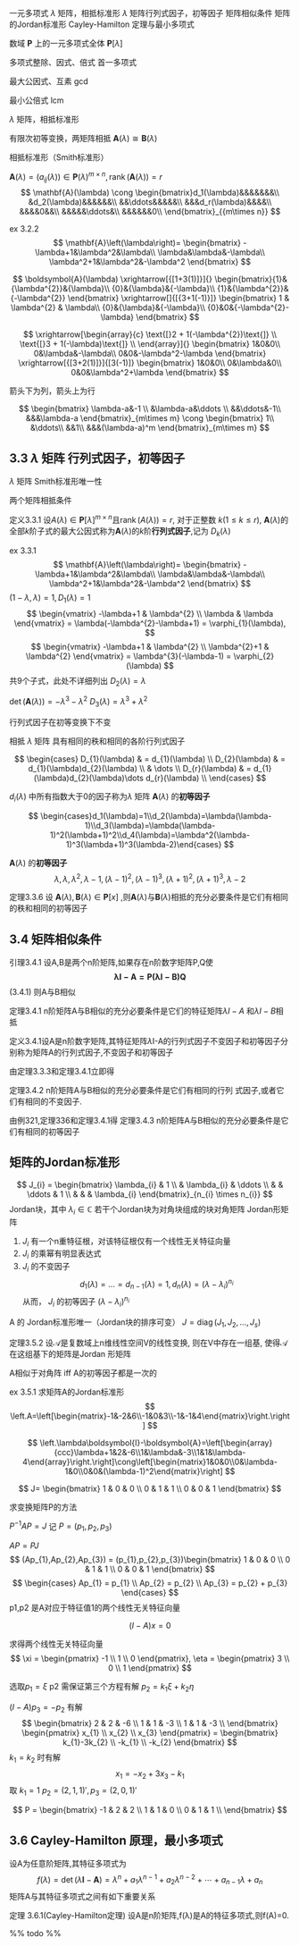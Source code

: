 
一元多项式
${\lambda}$ 矩阵，相抵标准形
${\lambda}$ 矩阵行列式因子，初等因子
矩阵相似条件
矩阵的Jordan标准形
Cayley-Hamilton 定理与最小多项式


数域 ${\mathbf{P}}$ 上的一元多项式全体 ${\mathbf{P}[\lambda]}$

多项式整除、因式、倍式
首一多项式


最大公因式、互素 gcd

最小公倍式 lcm

$\lambda$ 矩阵，相抵标准形

有限次初等变换，两矩阵相抵 ${\mathbf{A}(\lambda) \cong \mathbf{B}(\lambda) }$ 


相抵标准形（Smith标准形）

${\mathbf{A}(\lambda) = (a_{ij}(\lambda)) \in \mathbf{P}(\lambda)^{m \times n}, \operatorname{rank} (\mathbf{A}(\lambda)) = r}$
$$
\mathbf{A}(\lambda) \cong 
\begin{bmatrix}d_1(\lambda)&&&&&&&\\
&d_2(\lambda)&&&&&&\\
&&\ddots&&&&&\\
&&&d_r(\lambda)&&&&\\
&&&&0&&\\
&&&&&\ddots&\\
&&&&&&0\\
\end{bmatrix}_{{m\times n}}
$$


ex 3.2.2
$$
\mathbf{A}\left(\lambda\right)=
\begin{bmatrix}
-\lambda+1&\lambda^2&\lambda\\
\lambda&\lambda&-\lambda\\
\lambda^2+1&\lambda^2&-\lambda^2
\end{bmatrix}
$$

$$
\boldsymbol{A}(\lambda) 
\xrightarrow[{[1+3(1)]}]{}
\begin{bmatrix}{1}&{\lambda^{2}}&{\lambda}\\
{0}&{\lambda}&{-\lambda}\\
{1}&{\lambda^{2}}&{-\lambda^{2}}
\end{bmatrix}
\xrightarrow[]{[{3+1(-1)}]}
\begin{bmatrix}
1 & \lambda^{2} & \lambda\\
{0}&{\lambda}&{-\lambda}\\
{0}&0&{-\lambda^{2}-\lambda}
\end{bmatrix}
$$

$$
\xrightarrow[\begin{array}{c}
\text{[}2 + 1(-\lambda^{2})\text{]} \\
\text{[}3 + 1(-\lambda)\text{]} \\
\end{array}]{}
\begin{bmatrix}
1&0&0\\
0&\lambda&-\lambda\\
0&0&-\lambda^2-\lambda
\end{bmatrix}
\xrightarrow[{[3+2(1)]}]{[3(-1)]}
\begin{bmatrix}
1&0&0\\
0&\lambda&0\\
0&0&\lambda^2+\lambda
\end{bmatrix}
$$

箭头下为列，箭头上为行


$$
\begin{bmatrix}
\lambda-a&-1 \\
&\lambda-a&\ddots \\
&&\ddots&-1\\
&&&\lambda-a
\end{bmatrix}_{m\times m}
\cong
\begin{bmatrix}
1\\
&\ddots\\
&&1\\
&&&(\lambda-a)^m
\end{bmatrix}_{m\times m}
$$


## 3.3 $\lambda$ 矩阵 行列式因子，初等因子

$\lambda$ 矩阵 Smith标准形唯一性

两个矩阵相抵条件


定义3.3.1 
设$A(λ)\in \mathbf{P}[λ]^{m\times n}$且$\operatorname{rank}(A(λ))=r$,
对于正整数 $k(1≤k≤r)$,
$\mathbf{A}(λ)$的全部$k$阶子式的最大公因式称为$\mathbf{A}(λ)$的$k$阶**行列式因子**,记为 $D_{k}(\lambda)$

ex 3.3.1
$$
\mathbf{A}\left(\lambda\right)=
\begin{bmatrix}
-\lambda+1&\lambda^2&\lambda\\
\lambda&\lambda&-\lambda\\
\lambda^2+1&\lambda^2&-\lambda^2
\end{bmatrix}
$$
${(1-\lambda,\lambda) = 1, D_{1}(\lambda) = 1}$
$$
\begin{vmatrix}
-\lambda+1 & \lambda^{2} \\
\lambda & \lambda
\end{vmatrix} = 
\lambda(-\lambda^{2}-\lambda+1) = \varphi_{1}(\lambda),
$$
$$
\begin{vmatrix}
-\lambda+1 & \lambda^{2} \\
\lambda^{2}+1 & \lambda^{2}
\end{vmatrix} = \lambda^{3}(-\lambda-1) = \varphi_{2}(\lambda)
$$
共9个子式，此处不详细列出
${D_{2}(\lambda) = \lambda}$

${\det(\mathbf{A}(\lambda)) = - \lambda^{3} - \lambda^{2}}$
${D_{3}(\lambda) = \lambda^{3} + \lambda^{2}}$


行列式因子在初等变换下不变

相抵 $\lambda$ 矩阵 具有相同的秩和相同的各阶行列式因子

$$
\begin{cases}
D_{1}(\lambda)  & = d_{1}(\lambda) \\
D_{2}(\lambda)  & = d_{1}(\lambda)d_{2}(\lambda) \\
 & \dots \\
D_{r}(\lambda)  & = d_{1}(\lambda)d_{2}(\lambda)\dots d_{r}(\lambda) \\
\end{cases}
$$


${d_{i}(\lambda)}$ 中所有指数大于0的因子称为$\lambda$ 矩阵 $\mathbf{A}(\lambda)$ 的**初等因子**


$$
\begin{cases}d_1(\lambda)=1\\d_2(\lambda)=\lambda(\lambda-1)\\d_3(\lambda)=\lambda(\lambda-1)^2(\lambda+1)^2\\d_4(\lambda)=\lambda^2(\lambda-1)^3(\lambda+1)^3(\lambda-2)\end{cases}
$$

 $\mathbf{A}(\lambda)$ 的**初等因子**
$$
 \lambda,
 \lambda,
 \lambda^{2},
 \lambda - 1,
 (\lambda - 1)^{2},
 (\lambda - 1)^{3},
 (\lambda + 1)^{2},
 (\lambda + 1)^{3},
 \lambda - 2
$$

定理3.3.6 设 $\mathbf{A}(λ),\mathbf{B}(λ) \in \mathbf{P}[x]$ ,则$\mathbf{A}(λ)$与$\mathbf{B}(λ)$相抵的充分必要条件是它们有相同的秩和相同的初等因子

## 3.4 矩阵相似条件

引理3.4.1 
设A,B是两个n阶矩阵,如果存在n阶数字矩阵P,Q使
$$
\mathbf{\lambda I-A=P(\lambda I-B)Q}
$$
(3.4.1)
则A与B相似

定理3.4.1 n阶矩阵A与B相似的充分必要条件是它们的特征矩阵${\lambda I-A}$ 和${\lambda I -B}$相抵

定义3.4.1设A是n阶数字矩阵,其特征矩阵${\lambda}$I-A的行列式因子不变因子和初等因子分别称为矩阵A的行列式因子,不变因子和初等因子

由定理3.3.3和定理3.4.1立即得

定理3.4.2
n阶矩阵A与B相似的充分必要条件是它们有相同的行列
式因子,或者它们有相同的不变因子.

由例321,定理336和定理3.4.1得
定理3.4.3 n阶矩阵A与B相似的充分必要条件是它们有相同的初等因子


## 矩阵的Jordan标准形

$$
J_{i} = \begin{bmatrix}
\lambda_{i} & 1  \\
 & \lambda_{i} & \ddots  \\
  &  & \ddots & 1 \\
 &  &  & \lambda_{i}
\end{bmatrix}_{n_{i} \times  n_{i}}
$$
Jordan块，其中 ${\lambda_{i} \in \mathbb{C}}$
若干个Jordan块为对角块组成的块对角矩阵 Jordan形矩阵

1. $J_i$ 有一个n重特征根，对该特征根仅有一个线性无关特征向量
2. ${J_{i}}$ 的乘幂有明显表达式
3. ${J_{i}}$ 的不变因子
$$
d_{1}(\lambda) = \dots = d_{n-1}(\lambda) = 1,
d_{n}(\lambda) = (\lambda - \lambda_{i})^{n_{i}}
$$
从而， ${J_{i}}$ 的初等因子 ${(\lambda - \lambda_{i})^{n_{i}}}$


A 的 Jordan标准形唯一（Jordan块的排序可变）
${J = \operatorname{diag}(J_{1}, J_{2},\dots,J_{s})}$

定理3.5.2 设${\mathscr{A}}$是复数域上n维线性空间V的线性变换,
则在V中存在一组基, 使得${\mathscr{A}}$在这组基下的矩阵是Jordan 形矩阵

A相似于对角阵 iff A的初等因子都是一次的

ex 3.5.1 求矩阵A的Jordan标准形
$$
\left.A=\left[\begin{matrix}-1&-2&6\\-1&0&3\\-1&-1&4\end{matrix}\right.\right]
$$

$$
\left.\lambda\boldsymbol{I}-\boldsymbol{A}=\left[\begin{array}{ccc}\lambda+1&2&-6\\1&\lambda&-3\\1&1&\lambda-4\end{array}\right.\right]\cong\left[\begin{matrix}1&0&0\\0&\lambda-1&0\\0&0&(\lambda-1)^2\end{matrix}\right]
$$

$$
J= \begin{bmatrix}
1 & 0 & 0 \\
0 & 1 & 1 \\
0 & 0 & 1
\end{bmatrix}
$$

求变换矩阵P的方法

${P^{-1}AP = J}$
记 ${P = (p_{1},p_{2},p_{3})}$

${AP = PJ}$
$$
(Ap_{1},Ap_{2},Ap_{3}) = (p_{1},p_{2},p_{3})\begin{bmatrix}
1 & 0 & 0 \\
0 & 1 & 1 \\
0 & 0 & 1
\end{bmatrix}
$$
$$
\begin{cases}
Ap_{1} = p_{1} \\
Ap_{2} = p_{2} \\
Ap_{3} = p_{2} + p_{3}
\end{cases}
$$
p1,p2 是A对应于特征值1的两个线性无关特征向量

$$
(I-A)x = 0
$$

求得两个线性无关特征向量
$$
\xi = \begin{pmatrix}
-1 \\
1 \\
0
\end{pmatrix},
\eta = \begin{pmatrix}
3 \\
0 \\
1
\end{pmatrix}
$$

选取$p_{1} = \xi$ 
p2 需保证第三个方程有解
${p_{2} = k_{1}\xi + k_{2}\eta}$

${(I-A)p_{3} = -p_{2}}$ 有解
$$
\begin{bmatrix}
2 & 2 & -6 \\
1 & 1 & -3 \\
1 & 1 & -3 \\
\end{bmatrix}
\begin{pmatrix}
x_{1} \\
x_{2} \\
x_{3}
\end{pmatrix} = 
\begin{bmatrix}
k_{1}-3k_{2} \\
-k_{1} \\
-k_{2}
\end{bmatrix}
$$
${k_{1} = k_{2} }$ 时有解
$$
x_{1} = -x_{2} + 3x_{3} - k_{1}
$$
取 ${k_{1} = 1}$
${p_{2} = (2,1,1)', p_{3} = (2,0,1)'}$

$$
P = \begin{bmatrix}
-1 & 2 & 2 \\
1 & 1 & 0 \\
0 & 1 & 1 \\
\end{bmatrix}
$$

## 3.6 Cayley-Hamilton 原理，最小多项式

设A为任意阶矩阵,其特征多项式为
$$
f(\lambda)=\det(\lambda\boldsymbol{I}-\boldsymbol{A})=\lambda^n+a_1\lambda^{n-1}+a_2\lambda^{n-2}+\cdots+a_{n-1}\lambda+a_n
$$
矩阵A与其特征多项式之间有如下重要关系

定理 3.6.1(Cayley-Hamilton定理)
设A是n阶矩阵,f(λ)是A的特征多项式,则f(A)=0.

%% todo %%